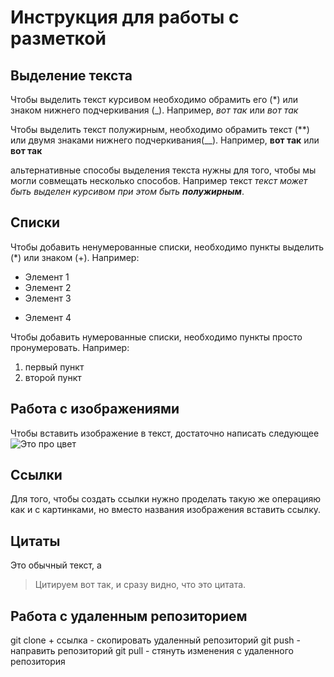 # Инструкция для работы с разметкой

## Выделение текста

Чтобы выделить текст курсивом необходимо обрамить его (*) или знаком нижнего подчеркивания (_). Например, *вот так* или _вот так_

Чтобы выделить текст полужирным, необходимо обрамить текст (**) или двумя знаками нижнего подчеркивания(__). Например, **вот так** или __вот так__

альтернативные способы выделения текста нужны для того, чтобы мы могли совмещать несколько способов. Например текст _текст может быть выделен курсивом при этом быть **полужирным**_.

## Списки

Чтобы добавить ненумерованные списки, необходимо пункты выделить (*) или знаком (+). Например:

* Элемент 1
* Элемент 2
* Элемент 3
+ Элемент 4

Чтобы добавить нумерованные списки, необходимо пункты просто пронумеровать. Например:
1. первый пункт
2. второй пункт

## Работа с изображениями

Чтобы вставить изображение в текст, достаточно написать следующее ![Это про цвет](цвет.jpg)

## Ссылки

Для того, чтобы создать ссылки  нужно проделать такую же операцияю как и с картинками, но вместо названия изображения вставить ссылку. 

## Цитаты

Это обычный текст, а 
> Цитируем вот так, и сразу видно, что это цитата.

## Работа с удаленным репозиторием

git clone + ссылка - скопировать удаленный репозиторий
git push - направить репозиторий
git pull - стянуть изменения с удаленного репозитория
